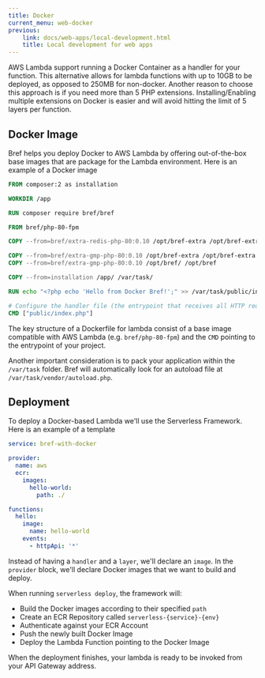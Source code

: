 ```yaml
---
title: Docker
current_menu: web-docker
previous:
    link: docs/web-apps/local-development.html
    title: Local development for web apps
---
```


AWS Lambda support running a Docker Container as a handler
for your function. This alternative allows for lambda functions
with up to 10GB to be deployed, as opposed to 250MB for non-docker.
Another reason to choose this approach is if you need more than 5
PHP extensions. Installing/Enabling multiple extensions on Docker
is easier and will avoid hitting the limit of 5 layers per function.

## Docker Image

Bref helps you deploy Docker to AWS Lambda by offering
out-of-the-box base images that are package for the Lambda environment.
Here is an example of a Docker image

```Dockerfile
FROM composer:2 as installation

WORKDIR /app

RUN composer require bref/bref

FROM bref/php-80-fpm

COPY --from=bref/extra-redis-php-80:0.10 /opt/bref-extra /opt/bref-extra

COPY --from=bref/extra-gmp-php-80:0.10 /opt/bref-extra /opt/bref-extra
COPY --from=bref/extra-gmp-php-80:0.10 /opt/bref/ /opt/bref

COPY --from=installation /app/ /var/task/

RUN echo "<?php echo 'Hello from Docker Bref!';" >> /var/task/public/index.php

# Configure the handler file (the entrypoint that receives all HTTP requests)
CMD ["public/index.php"]
```

The key structure of a Dockerfile for lambda consist of a base
image compatible with AWS Lambda (e.g. `bref/php-80-fpm`) and
the `CMD` pointing to the entrypoint of your project.

Another important consideration is to pack your application within
the `/var/task` folder. Bref will automatically look for an autoload
file at `/var/task/vendor/autoload.php`.

## Deployment

To deploy a Docker-based Lambda we'll use the Serverless Framework.
Here is an example of a template

```yaml
service: bref-with-docker

provider:
  name: aws
  ecr:
    images:
      hello-world:
        path: ./

functions:
  hello:
    image:
      name: hello-world
    events:
      - httpApi: '*'
```

Instead of having a `handler` and a `layer`, we'll declare an
`image`. In the `provider` block, we'll declare Docker images
that we want to build and deploy.

When running `serverless deploy`, the framework will:

- Build the Docker images according to their specified `path`
- Create an ECR Repository called `serverless-{service}-{env}`
- Authenticate against your ECR Account
- Push the newly built Docker Image
- Deploy the Lambda Function pointing to the Docker Image

When the deployment finishes, your lambda is ready to be
invoked from your API Gateway address.
